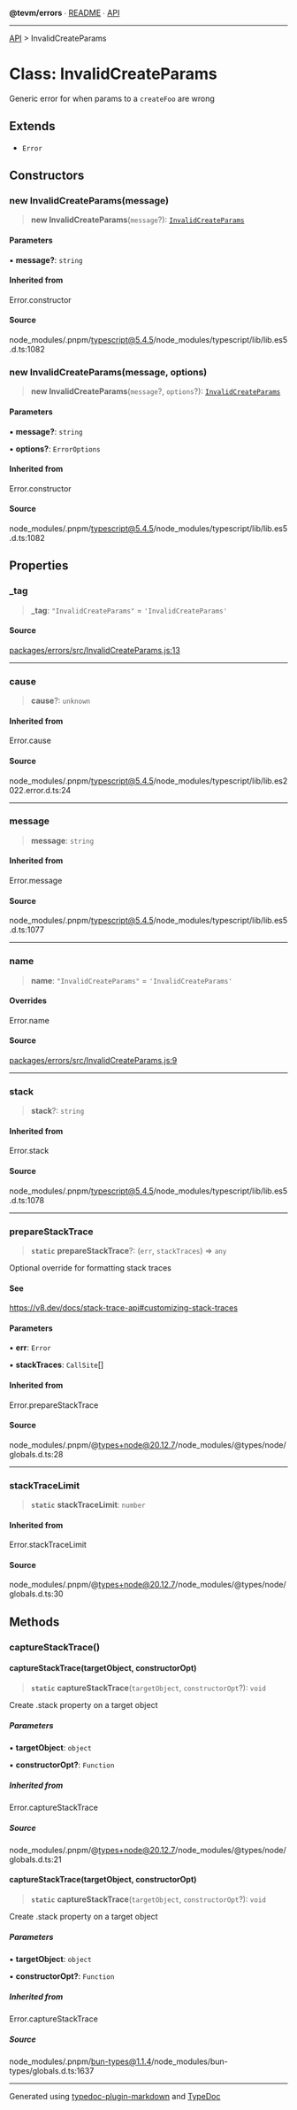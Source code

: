 **@tevm/errors** ∙ [README](../README.md) ∙ [API](../API.md)

***

[API](../API.md) > InvalidCreateParams

# Class: InvalidCreateParams

Generic error for when params to a `createFoo` are wrong

## Extends

- `Error`

## Constructors

### new InvalidCreateParams(message)

> **new InvalidCreateParams**(`message`?): [`InvalidCreateParams`](InvalidCreateParams.md)

#### Parameters

▪ **message?**: `string`

#### Inherited from

Error.constructor

#### Source

node\_modules/.pnpm/typescript@5.4.5/node\_modules/typescript/lib/lib.es5.d.ts:1082

### new InvalidCreateParams(message, options)

> **new InvalidCreateParams**(`message`?, `options`?): [`InvalidCreateParams`](InvalidCreateParams.md)

#### Parameters

▪ **message?**: `string`

▪ **options?**: `ErrorOptions`

#### Inherited from

Error.constructor

#### Source

node\_modules/.pnpm/typescript@5.4.5/node\_modules/typescript/lib/lib.es5.d.ts:1082

## Properties

### \_tag

> **\_tag**: `"InvalidCreateParams"` = `'InvalidCreateParams'`

#### Source

[packages/errors/src/InvalidCreateParams.js:13](https://github.com/evmts/tevm-monorepo/blob/main/packages/errors/src/InvalidCreateParams.js#L13)

***

### cause

> **cause**?: `unknown`

#### Inherited from

Error.cause

#### Source

node\_modules/.pnpm/typescript@5.4.5/node\_modules/typescript/lib/lib.es2022.error.d.ts:24

***

### message

> **message**: `string`

#### Inherited from

Error.message

#### Source

node\_modules/.pnpm/typescript@5.4.5/node\_modules/typescript/lib/lib.es5.d.ts:1077

***

### name

> **name**: `"InvalidCreateParams"` = `'InvalidCreateParams'`

#### Overrides

Error.name

#### Source

[packages/errors/src/InvalidCreateParams.js:9](https://github.com/evmts/tevm-monorepo/blob/main/packages/errors/src/InvalidCreateParams.js#L9)

***

### stack

> **stack**?: `string`

#### Inherited from

Error.stack

#### Source

node\_modules/.pnpm/typescript@5.4.5/node\_modules/typescript/lib/lib.es5.d.ts:1078

***

### prepareStackTrace

> **`static`** **prepareStackTrace**?: (`err`, `stackTraces`) => `any`

Optional override for formatting stack traces

#### See

https://v8.dev/docs/stack-trace-api#customizing-stack-traces

#### Parameters

▪ **err**: `Error`

▪ **stackTraces**: `CallSite`[]

#### Inherited from

Error.prepareStackTrace

#### Source

node\_modules/.pnpm/@types+node@20.12.7/node\_modules/@types/node/globals.d.ts:28

***

### stackTraceLimit

> **`static`** **stackTraceLimit**: `number`

#### Inherited from

Error.stackTraceLimit

#### Source

node\_modules/.pnpm/@types+node@20.12.7/node\_modules/@types/node/globals.d.ts:30

## Methods

### captureStackTrace()

#### captureStackTrace(targetObject, constructorOpt)

> **`static`** **captureStackTrace**(`targetObject`, `constructorOpt`?): `void`

Create .stack property on a target object

##### Parameters

▪ **targetObject**: `object`

▪ **constructorOpt?**: `Function`

##### Inherited from

Error.captureStackTrace

##### Source

node\_modules/.pnpm/@types+node@20.12.7/node\_modules/@types/node/globals.d.ts:21

#### captureStackTrace(targetObject, constructorOpt)

> **`static`** **captureStackTrace**(`targetObject`, `constructorOpt`?): `void`

Create .stack property on a target object

##### Parameters

▪ **targetObject**: `object`

▪ **constructorOpt?**: `Function`

##### Inherited from

Error.captureStackTrace

##### Source

node\_modules/.pnpm/bun-types@1.1.4/node\_modules/bun-types/globals.d.ts:1637

***
Generated using [typedoc-plugin-markdown](https://www.npmjs.com/package/typedoc-plugin-markdown) and [TypeDoc](https://typedoc.org/)
